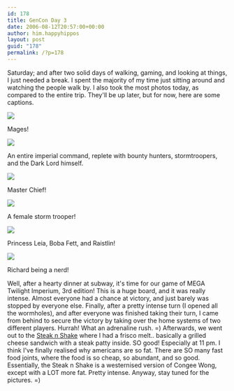 ```yaml
---
id: 178
title: GenCon Day 3
date: 2006-08-12T20:57:00+00:00
author: him.happyhippos
layout: post
guid: "178"
permalink: /?p=178
---
```

Saturday; and after two solid days of walking, gaming, and looking at things, I just needed a break. I spent the majority of my time just sitting around and watching the people walk by. I also took the most photos today, as compared to the entire trip. They'll be up later, but for now, here are some captions.

![](http://www.regularxpression.com/blog/entry_photos/show/mages.jpg)
  
Mages!

![](http://www.regularxpression.com/blog/entry_photos/show/imperial.jpg)
  
An entire imperial command, replete with bounty hunters, stormtroopers, and the Dark Lord himself.
  
![](http://www.regularxpression.com/blog/entry_photos/show/masterchief.jpg)
  
Master Chief!

![](http://www.regularxpression.com/blog/entry_photos/show/femtrooper.jpg)
  
A female storm trooper!
  
![](http://www.regularxpression.com/blog/entry_photos/show/three.jpg)
  
Princess Leia, Boba Fett, and Raistlin!
  
![](http://www.regularxpression.com/blog/entry_photos/show/richard.jpg)
  
Richard being a nerd!

Well, after a hearty dinner at subway, it's time for our game of MEGA Twilight Imperium, 3rd edition! This is a huge board, and it was really intense. Almost everyone had a chance at victory, and just barely was stopped by everyone else. Finally, after a pretty intense turn (I opened all the wormholes), and after everyone was finished taking their turn, I came from behind to secure the victory by taking over the home systems of two different players. Hurrah! What an adrenaline rush. =) Afterwards, we went out to the [Steak n Shake](http://www.steaknshake.com) where I had a frisco melt.. basically a grilled cheese sandwich with a steak patty inside. SO good! Especially at 11 pm. I think I've finally realised why americans are so fat. There are SO many fast food joints, where the food is so cheap, so abundant, and so good. Essentially, the Steak n Shake is a westernised version of Congee Wong, except with a LOT more fat. Pretty intense. Anyway, stay tuned for the pictures. =)